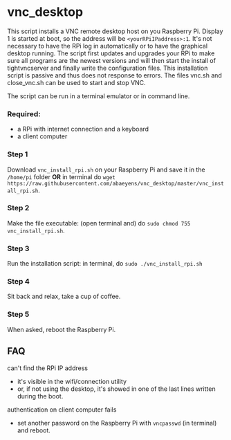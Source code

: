 # vnc_desktop

This script installs a VNC remote desktop host on you Raspberry Pi. Display 1 is started at boot, so the address will be `<yourRPiIPaddress>:1`. It's not necessary to have the RPi log in automatically or to have the graphical desktop running. The script first updates and upgrades your RPi to make sure all programs are the newest versions and will then start the install of tightvncserver and finally write the configuration files.
This installation script is passive and thus does not response to errors.
The files vnc.sh and close_vnc.sh can be used to start and stop VNC.

The script can be run in a terminal emulator or in command line.

### Required:
* a RPi with internet connection and a keyboard
* a client computer

### Step 1
Download `vnc_install_rpi.sh` on your Raspberry Pi and save it in the `/home/pi` folder **OR** in terminal do `wget https://raw.githubusercontent.com/abaeyens/vnc_desktop/master/vnc_install_rpi.sh`.

### Step 2
Make the file executable: (open terminal and) do `sudo chmod 755 vnc_install_rpi.sh`.

### Step 3
Run the installation script: in terminal, do `sudo ./vnc_install_rpi.sh`

### Step 4
Sit back and relax, take a cup of coffee.

### Step 5
When asked, reboot the Raspberry Pi.


## FAQ
can't find the RPi IP address
* it's visible in the wifi/connection utility
* or, if not using the desktop, it's showed in one of the last lines written during the boot.

authentication on client computer fails
* set another password on the Raspberry Pi with `vncpasswd` (in terminal) and reboot.
